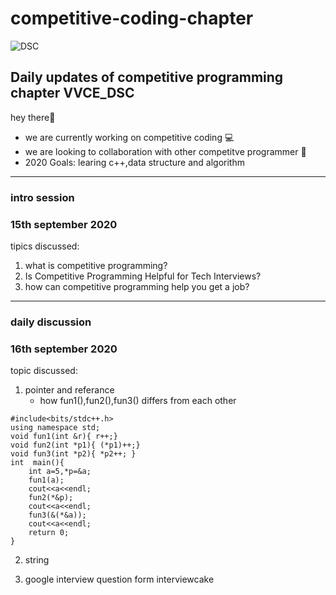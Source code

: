  
# competitive-coding-chapter 
![DSC](https://pbs.twimg.com/profile_images/1126128072523231232/GxX-zWIR_400x400.jpg)

## Daily updates of competitive programming chapter VVCE_DSC
hey there👋
- we are currently working on competitive coding 💻
- we are looking to collaboration with other competitve programmer 🙋‍ 
- 2020 Goals: learing c++,data structure and algorithm 
------
### intro session 
### 15th september 2020
tipics discussed:
 1. what is competitive programming? 
 2. Is Competitive Programming Helpful for Tech Interviews?
 3. how can competitive programming help you get a job?
--------
### daily discussion
###  16th september 2020
topic discussed:
1. pointer and referance 
   - how fun1(),fun2(),fun3() differs from each other
``` 
#include<bits/stdc++.h>
using namespace std;
void fun1(int &r){ r++;}
void fun2(int *p1){ (*p1)++;}
void fun3(int *p2){	*p2++; }
int  main(){
	int a=5,*p=&a; 
	fun1(a);
	cout<<a<<endl;
	fun2(*&p);
	cout<<a<<endl;
	fun3(&(*&a));
	cout<<a<<endl;
	return 0;
} 
``` 
2. string 

3. google interview question form interviewcake
